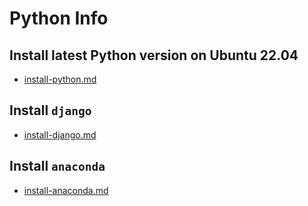 # Python Info

## Install latest Python version on Ubuntu 22.04

- [install-python.md](install-python.md)

## Install `django`

- [install-django.md](install-django.md)

## Install `anaconda`

- [install-anaconda.md](install-anaconda.md)

